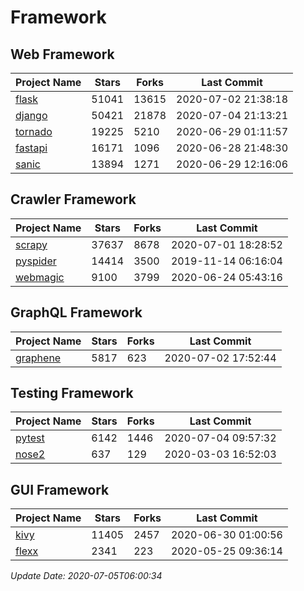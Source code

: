 # Framework

## Web Framework

| Project Name | Stars | Forks | Last Commit |
| ------------ | ----- | ----- | ----------- |
| [flask](https://github.com/pallets/flask) | 51041 | 13615 | 2020-07-02 21:38:18 |
| [django](https://github.com/django/django) | 50421 | 21878 | 2020-07-04 21:13:21 |
| [tornado](https://github.com/tornadoweb/tornado) | 19225 | 5210 | 2020-06-29 01:11:57 |
| [fastapi](https://github.com/tiangolo/fastapi) | 16171 | 1096 | 2020-06-28 21:48:30 |
| [sanic](https://github.com/huge-success/sanic) | 13894 | 1271 | 2020-06-29 12:16:06 |

## Crawler Framework

| Project Name | Stars | Forks | Last Commit |
| ------------ | ----- | ----- | ----------- |
| [scrapy](https://github.com/scrapy/scrapy) | 37637 | 8678 | 2020-07-01 18:28:52 |
| [pyspider](https://github.com/binux/pyspider) | 14414 | 3500 | 2019-11-14 06:16:04 |
| [webmagic](https://github.com/code4craft/webmagic) | 9100 | 3799 | 2020-06-24 05:43:16 |

## GraphQL Framework

| Project Name | Stars | Forks | Last Commit |
| ------------ | ----- | ----- | ----------- |
| [graphene](https://github.com/graphql-python/graphene) | 5817 | 623 | 2020-07-02 17:52:44 |

## Testing Framework

| Project Name | Stars | Forks | Last Commit |
| ------------ | ----- | ----- | ----------- |
| [pytest](https://github.com/pytest-dev/pytest) | 6142 | 1446 | 2020-07-04 09:57:32 |
| [nose2](https://github.com/nose-devs/nose2) | 637 | 129 | 2020-03-03 16:52:03 |

## GUI Framework

| Project Name | Stars | Forks | Last Commit |
| ------------ | ----- | ----- | ----------- |
| [kivy](https://github.com/kivy/kivy) | 11405 | 2457 | 2020-06-30 01:00:56 |
| [flexx](https://github.com/flexxui/flexx) | 2341 | 223 | 2020-05-25 09:36:14 |

*Update Date: 2020-07-05T06:00:34*